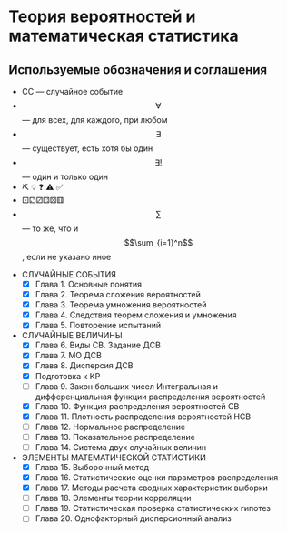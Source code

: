 # Теория вероятностей и математическая статистика

## Используемые обозначения и соглашения

- СС — случайное событие
- $$\forall$$ — для всех, для каждого, при любом
- $$\exists$$ — существует, есть хотя бы один
- $$\exists!$$ — один и только один
- ⛏️ 💡 ❓ ⚠️ ✅ 
- ⚀⚁⚂⚃⚄⚅
- $$\sum$$ — то же, что и $$\sum_{i=1}^n$$, если не указано иное

* СЛУЧАЙНЫЕ СОБЫТИЯ
    - [x] Глава 1. Основные понятия
    - [x] Глава 2. Теорема сложения вероятностей
    - [x] Глава 3. Теорема умножения вероятностей
    - [x] Глава 4. Следствия теорем сложения и умножения
    - [x] Глава 5. Повторение испытаний 
* СЛУЧАЙНЫЕ ВЕЛИЧИНЫ
    - [x] Глава 6. Виды СВ. Задание ДСВ
    - [x] Глава 7. МО ДСВ
    - [x] Глава 8. Дисперсия ДСВ
    - [x] Подготовка к КР
    - [ ] Глава 9. Закон больших чисел
      Интегральная и дифференциальная функции распределения вероятностей
    - [x] Глава 10. Функция распределения вероятностей СВ
    - [x] Глава 11. Плотность распределения вероятностей НСВ 
    - [ ] Глава 12. Нормальное распределение
    - [ ] Глава 13. Показательное распределение
    - [ ] Глава 14. Система двух случайных величин
* ЭЛЕМЕНТЫ МАТЕМАТИЧЕСКОЙ СТАТИСТИКИ
    - [x] Глава 15. Выборочный метод
    - [x] Глава 16. Статистические оценки параметров распределения
    - [x] Глава 17. Методы расчета сводных характеристик выборки
    - [ ] Глава 18. Элементы теории корреляции
    - [ ] Глава 19. Статистическая проверка статистических гипотез
    - [ ] Глава 20. Однофакторный дисперсионный анализ